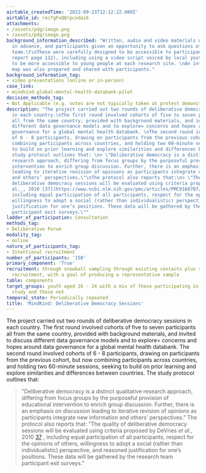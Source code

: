```yaml
---
airtable_createdTime: '2022-09-23T12:12:22.000Z'
airtable_id: recTgFxQQrpcndai6
attachments:
- /assets/pdg/image.png
- /assets/pdg/image.png
background_information_described: "Written, audio and video materials were provided
  in advance, and participants given an opportunity to ask questions of the research
  team.\t\nThese were carefully designed to be accessible to participants (see final
  report page 112), including using a video script voiced by local youth advisors
  to be more accessible to young people at each research site. \nAn interactive concept
  map was also prepared and shared with participants."
background_information_tag:
- video presentations (online or in-person)
case_link:
- mindkind-global-mental-health-databank-pilot
decision_methods_tag:
- Not Applicable (e.g. votes are not typically taken at protest demonstrations)
description: "The project carried out two rounds of deliberative democracy sessions
  in each country.\nThe first round involved cohorts of five to seven participants
  all from the same country, provided with background materials, and invited to discuss
  different data governance models and to explore= concerns and hopes around data
  governance for a global mental health databank. \nThe second round involved cohorts
  of 6 - 8 participants, drawing on participants from the previous cohort, but now
  combining participants across countries, and holding two 60-minute sessions, seeking
  to build on prior learning and explore similarities and differences between countries.\nThe
  study protocol outlines that: \n> \"Deliberative democracy is a distinct qualitative
  research approach, differing from focus groups by the purposeful provision of educational
  intervention to enrich group discussion. Further, there is an emphasis on discussion
  leading to iterative revision of opinions as participants integrate new information
  and others’ perspectives.\"\nThe protocol also reports that:\n> \"The quality of
  deliberative democracy sessions will be evaluated using criteria proposed by DeVries _et
  al._, 2010 [37](https://www.ncbi.nlm.nih.gov/pmc/articles/PMC9160707/#ref-37) ,
  including equal participation of all participants, respect for the opinions of others,
  willingness to adopt a social (rather than individualistic) perspective, and reasoned
  justification for one’s positions. These data will be gathered by the research team
  participant exit surveys.\""
ladder_of_participation: Consultation
methods_tag:
- Deliberative Forum
modality_tag:
- online
nature_of_participants_tag:
- Intentional recruitment
number_of_participants: '150'
primary_component: 'True'
recruitment: through snowball sampling through existing contacts plus social media
  recruitment, with a goal of producing a representative sample
table: components
target_groups: youth aged 16 - 24 with a mix of those participating in the MindKind
  study and those not
temporal_state: Periodically repeated
title: 'MindKind: Deliberative Democracy Sessions'
---
```


The project carried out two rounds of deliberative democracy sessions in each country.
The first round involved cohorts of five to seven participants all from the same country, provided with background materials, and invited to discuss different data governance models and to explore= concerns and hopes around data governance for a global mental health databank. 
The second round involved cohorts of 6 - 8 participants, drawing on participants from the previous cohort, but now combining participants across countries, and holding two 60-minute sessions, seeking to build on prior learning and explore similarities and differences between countries.
The study protocol outlines that: 
> "Deliberative democracy is a distinct qualitative research approach, differing from focus groups by the purposeful provision of educational intervention to enrich group discussion. Further, there is an emphasis on discussion leading to iterative revision of opinions as participants integrate new information and others’ perspectives."
The protocol also reports that:
> "The quality of deliberative democracy sessions will be evaluated using criteria proposed by DeVries _et al._, 2010 [37](https://www.ncbi.nlm.nih.gov/pmc/articles/PMC9160707/#ref-37) , including equal participation of all participants, respect for the opinions of others, willingness to adopt a social (rather than individualistic) perspective, and reasoned justification for one’s positions. These data will be gathered by the research team participant exit surveys."